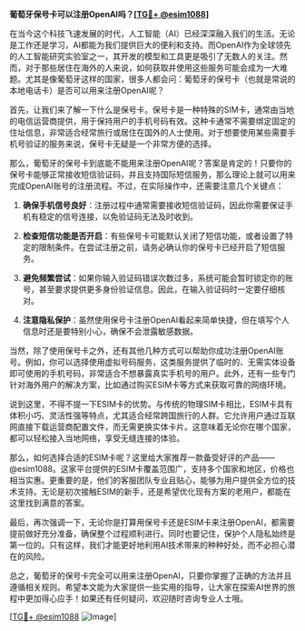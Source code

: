 **葡萄牙保号卡可以注册OpenAI吗？[[TG💪+ @esim1088](https://t.me/s/esim1088)]**

在当今这个科技飞速发展的时代，人工智能（AI）已经深深融入我们的生活。无论是工作还是学习，AI都能为我们提供巨大的便利和支持。而OpenAI作为全球领先的人工智能研究实验室之一，其开发的模型和工具更是吸引了无数人的关注。然而，对于那些居住在海外的人来说，如何获取并使用这些服务可能会成为一大难题。尤其是像葡萄牙这样的国家，很多人都会问：葡萄牙的保号卡（也就是常说的本地电话卡）是否可以用来注册OpenAI呢？

首先，让我们来了解一下什么是保号卡。保号卡是一种特殊的SIM卡，通常由当地的电信运营商提供，用于保持用户的手机号码有效。这种卡通常不需要绑定固定的住址信息，非常适合经常旅行或居住在国外的人士使用。对于想要使用某些需要手机号验证的服务来说，保号卡无疑是一个非常方便的选择。

那么，葡萄牙的保号卡到底能不能用来注册OpenAI呢？答案是肯定的！只要你的保号卡能够正常接收短信验证码，并且支持国际短信服务，那么理论上就可以用来完成OpenAI账号的注册流程。不过，在实际操作中，还需要注意几个关键点：

1. **确保手机信号良好**：注册过程中通常需要接收短信验证码，因此你需要保证手机有稳定的信号连接，以免验证码无法及时收到。
   
2. **检查短信功能是否开启**：有些保号卡可能默认关闭了短信功能，或者设置了特定的限制条件。在尝试注册之前，请务必确认你的保号卡已经开启了短信服务。

3. **避免频繁尝试**：如果你输入验证码错误次数过多，系统可能会暂时锁定你的账号，甚至要求提供更多身份验证信息。因此，在输入验证码时一定要仔细核对。

4. **注意隐私保护**：虽然使用保号卡注册OpenAI看起来简单快捷，但在填写个人信息时还是要特别小心，确保不会泄露敏感数据。

当然，除了使用保号卡之外，还有其他几种方式可以帮助你成功注册OpenAI账号。例如，你可以选择使用虚拟号码服务，这类服务提供了临时的、无需实体设备即可使用的手机号码，非常适合不想暴露真实手机号的用户。此外，还有一些专门针对海外用户的解决方案，比如通过购买ESIM卡等方式来获取可靠的网络环境。

说到这里，不得不提一下ESIM卡的优势。与传统的物理SIM卡相比，ESIM卡具有体积小巧、灵活性强等特点，尤其适合经常跨国旅行的人群。它允许用户通过互联网直接下载运营商配置文件，而无需更换实体卡片。这意味着无论你在哪个国家，都可以轻松接入当地网络，享受无缝连接的体验。

那么，如何选择合适的ESIM卡呢？这里给大家推荐一款备受好评的产品——@esim1088。这家平台提供的ESIM卡覆盖范围广，支持多个国家和地区，价格也相当实惠。更重要的是，他们的客服团队专业且贴心，能够为用户提供全方位的技术支持。无论是初次接触ESIM的新手，还是希望优化现有方案的老用户，都能在这里找到满意的答案。

最后，再次强调一下，无论你是打算用保号卡还是ESIM卡来注册OpenAI，都需要提前做好充分准备，确保整个过程顺利进行。同时也要记住，保护个人隐私始终是第一位的。只有这样，我们才能更好地利用AI技术带来的种种好处，而不必担心潜在的风险。

总之，葡萄牙的保号卡完全可以用来注册OpenAI，只要你掌握了正确的方法并且遵循相关规则。希望本文能为大家提供一些实用的指导，让大家在探索AI世界的旅程中更加得心应手！如果还有任何疑问，欢迎随时咨询专业人士哦。

[[TG💪+ @esim1088](https://t.me/s/esim1088) ![Image](https://i.postimg.cc/4NQfJmqS/Snipaste-2025-05-13-00-14-12.png)]